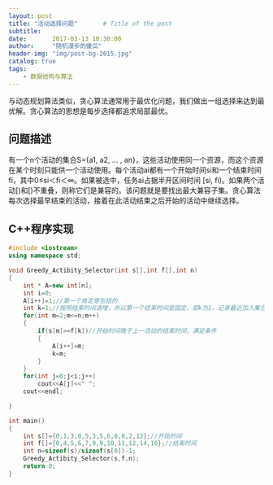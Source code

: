 ```yaml
---
layout: post
title: "活动选择问题"       # Title of the post
subtitle:
date:       2017-03-13 10:30:00
author:     "随机漫步的傻瓜"
header-img: "img/post-bg-2015.jpg"
catalog: true
tags:
    - 数据结构与算法
---
```

与动态规划算法类似，贪心算法通常用于最优化问题，我们做出一组选择来达到最优解。贪心算法的思想是每步选择都追求局部最优。

## 问题描述
有一个n个活动的集合S={a1, a2, … , an}，这些活动使用同一个资源，而这个资源在某个时刻只能供一个活动使用。每个活动ai都有一个开始时间si和一个结束时间fi，其中0≤si＜fi＜∞。如果被选中，任务ai占据半开区间时间 [si, fi)。如果两个活动[)和[)不重叠，则称它们是兼容的。该问题就是要找出最大兼容子集。贪心算法每次选择最早结束的活动，接着在此活动结束之后开始的活动中继续选择。

## C++程序实现
```c++
#include <iostream>
using namespace std;

void Greedy_Actibity_Selector(int s[],int f[],int n)
{
    int * A=new int[n];
    int i=0;
    A[i++]=1;//第一个肯定是包括的
    int k=1;//按照结束时间递增，所以第一个结束时间是固定，即k为1，记录最近加入集合A的活动的下标
    for(int m=2;m<=n;m++)
    {
        if(s[m]>=f[k])//开始时间晚于上一活动的结束时间，满足条件
        {
            A[i++]=m;
            k=m;
        }
    }
    for(int j=0;j<i;j++)
        cout<<A[j]<<" ";
    cout<<endl;

}

int main()
{
    int s[]={0,1,3,0,5,3,5,6,8,8,2,12};//开始时间
    int f[]={0,4,5,6,7,9,9,10,11,12,14,16};//结束时间
    int n=sizeof(s)/sizeof(s[0])-1;
    Greedy_Actibity_Selector(s,f,n);
    return 0;
}


```
